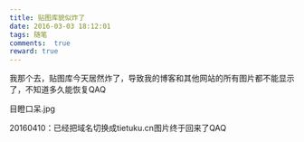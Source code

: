 ```yaml
---
title: 贴图库貌似炸了
date: 2016-03-03 18:12:01
tags: 随笔
comments:  true
reward: true
---
```

我那个去，贴图库今天居然炸了，导致我的博客和其他网站的所有图片都不能显示了，不知道多久能恢复QAQ
<!-- more -->

目瞪口呆.jpg

20160410：已经把域名切换成tietuku.cn图片终于回来了QAQ